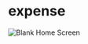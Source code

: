 # expense
![Blank Home Screen](https://github.com/KorayErkin/expense/assets/90157883/52f64930-a88c-4152-b338-1911a73e7af0)
